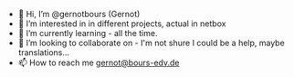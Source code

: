 - 👋 Hi, I’m @gernotbours (Gernot)
- 👀 I’m interested in in different projects, actual in netbox
- 🌱 I’m currently learning  - all the time.
- 💞️ I’m looking to collaborate on - I'm not shure I could be a help, maybe translations...
- 📫 How to reach me gernot@bours-edv.de

<!---
gernotbours/gernotbours is a ✨ special ✨ repository because its `README.md` (this file) appears on your GitHub profile.
You can click the Preview link to take a look at your changes.
--->
